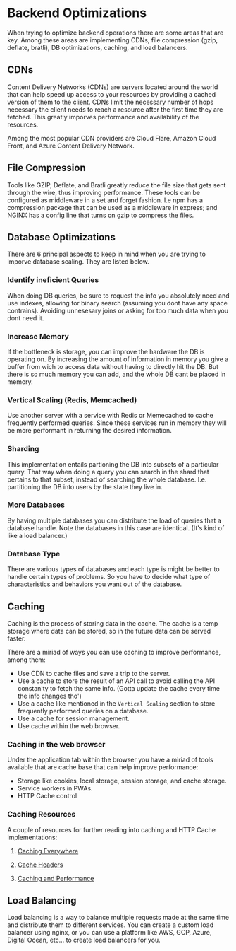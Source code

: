 # Backend Optimizations
When trying to optimize backend operations there are some areas that are key. Among these areas are implementing CDNs, file compression (gzip, deflate, bratli), DB optimizations, caching, and load balancers.

## CDNs
Content Delivery Networks (CDNs) are servers located around the world that can help speed up access to your resources by providing a cached version of them to the client. CDNs limit the necessary number of hops necessary the client needs to reach a resource after the first time they are fetched. This greatly imporves performance and availability of the resources.

Among the most popular CDN providers are Cloud Flare, Amazon Cloud Front, and Azure Content Delivery Network.

## File Compression
Tools like GZIP, Deflate, and Bratli greatly reduce the file size that gets sent through the wire, thus improving performance. These tools can be configured as middleware in a set and forget fashion. I.e npm has a compression package that can be used as a middleware in express; and NGINX has a config line that turns on gzip to compress the files.

## Database Optimizations
There are 6  principal aspects to keep in mind when you are trying to imporve database scaling. They are listed below.
### Identify ineficient Queries
When doing DB queries, be sure to request the info you absolutely need and use indexes, allowing for binary search (assuming you dont have any space contrains). Avoiding unnesesary joins or asking for too much data when you dont need it.
### Increase Memory
If the bottleneck is storage, you can improve the hardware the DB is operating on. By increasing the amount of information in memory you give a buffer from wich to access data without having to directly hit the DB. But there is so much memory you can add, and the whole DB cant be placed in memory.
### Vertical Scaling (Redis, Memcached)
Use another server with a service with Redis or Memecached to cache frequently performed queries. Since these services run in memory they will be more performant in returning the desired information.
### Sharding
This implementation entails partioning the DB into subsets of a particular query. That way when doing a query you can search in the shard that pertains to that subset, instead of searching the whole database. I.e. partitioning the DB into users by the state they live in.
### More Databases
By having multiple databases you can distribute the load of queries that a database handle. Note the databases in this case are identical. (It's kind of like a load balancer.)
### Database Type
There are various types of databases and each type is might be better to handle certain types of problems. So you have to decide what type of characteristics and behaviors you want out of the database.   

## Caching
Caching is the process of storing data in the cache. The cache is a temp storage where data can be stored, so in the future data can be served faster. 

There are a miriad of ways you can use caching to improve performance, among them:
- Use CDN to cache files and save a trip to the server.
- Use a cache to store the result of an API call to avoid calling the API constanlty to fetch the same info. (Gotta update the cache every time the info changes tho')
- Use a cache like mentioned in the `Vertical Scaling` section to store frequently performed queries on a database.
- Use a cache for session management.
- Use cache within the web browser.

### Caching in the web browser
Under the application tab within the browser you have a miriad of tools available that are cache base that can help improve performance: 
- Storage like cookies, local storage, session storage, and cache storage. 
- Service workers in PWAs.
- HTTP Cache control

### Caching Resources
A couple of resources for further reading into caching and HTTP Cache implementations:
1. [Caching Everywhere](!https://www.freecodecamp.org/news/the-hidden-components-of-web-caching-970854fe2c49)

2. [Cache Headers](!https://web.dev/http-cache/)

3. [Caching and Performance](!https://devcenter.heroku.com/articles/increasing-application-performance-with-http-cache-headers)

## Load Balancing
Load balancing is a way to balance multiple requests made at the same time and distribute them to different services. You can create a custom load balancer using nginx, or you can use a platform like AWS, GCP, Azure, Digital Ocean, etc... to create load balancers for you.
 